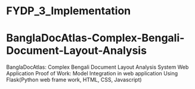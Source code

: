 # FYDP_3_Implementation

# BanglaDocAtlas-Complex-Bengali-Document-Layout-Analysis

BanglaDocAtlas: Complex Bengali Document Layout Analysis System Web Application 
Proof of Work: Model Integration in web application
Using Flask(Python web frame work, HTML, CSS, Javascript)
